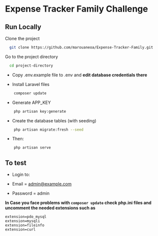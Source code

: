# Expense Tracker Family Challenge

## Run Locally

Clone the project

```bash
  git clone https://github.com/marouaneoa/Expense-Tracker-Family.git
```

Go to the project directory

```bash
  cd project-directory
```

- Copy .env.example file to .env and **edit database credentials there**

- Install Laravel files

```bash
    composer update
```

- Generate APP_KEY

```bash
    php artisan key:generate
```
- Create the database tables (with seeding)

```bash
    php artisan migrate:fresh --seed
```
- Then:
```bash
    php artisan serve
```
## To test

- Login to:

- Email = admin@example.com
- Password = admin

**In Case you face problems with ```composer update``` check **php**.ini files and uncomment the needed extensions such as**

```
extension=pdo_mysql
extension=mysqli
extension=fileinfo
extension=curl
```
